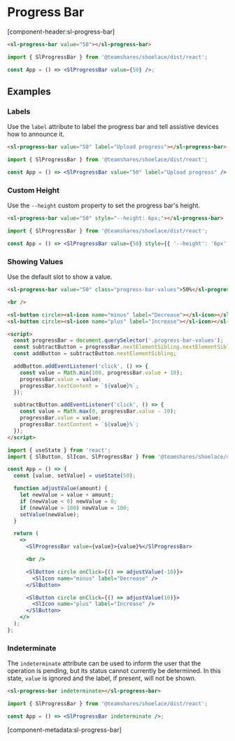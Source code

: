 # Progress Bar

[component-header:sl-progress-bar]

```html preview
<sl-progress-bar value="50"></sl-progress-bar>
```

```jsx react
import { SlProgressBar } from '@teamshares/shoelace/dist/react';

const App = () => <SlProgressBar value={50} />;
```

## Examples

### Labels

Use the `label` attribute to label the progress bar and tell assistive devices how to announce it.

```html preview
<sl-progress-bar value="50" label="Upload progress"></sl-progress-bar>
```

```jsx react
import { SlProgressBar } from '@teamshares/shoelace/dist/react';

const App = () => <SlProgressBar value="50" label="Upload progress" />;
```

### Custom Height

Use the `--height` custom property to set the progress bar's height.

```html preview
<sl-progress-bar value="50" style="--height: 6px;"></sl-progress-bar>
```

```jsx react
import { SlProgressBar } from '@teamshares/shoelace/dist/react';

const App = () => <SlProgressBar value={50} style={{ '--height': '6px' }} />;
```

### Showing Values

Use the default slot to show a value.

```html preview
<sl-progress-bar value="50" class="progress-bar-values">50%</sl-progress-bar>

<br />

<sl-button circle><sl-icon name="minus" label="Decrease"></sl-icon></sl-button>
<sl-button circle><sl-icon name="plus" label="Increase"></sl-icon></sl-button>

<script>
  const progressBar = document.querySelector('.progress-bar-values');
  const subtractButton = progressBar.nextElementSibling.nextElementSibling;
  const addButton = subtractButton.nextElementSibling;

  addButton.addEventListener('click', () => {
    const value = Math.min(100, progressBar.value + 10);
    progressBar.value = value;
    progressBar.textContent = `${value}%`;
  });

  subtractButton.addEventListener('click', () => {
    const value = Math.max(0, progressBar.value - 10);
    progressBar.value = value;
    progressBar.textContent = `${value}%`;
  });
</script>
```

```jsx react
import { useState } from 'react';
import { SlButton, SlIcon, SlProgressBar } from '@teamshares/shoelace/dist/react';

const App = () => {
  const [value, setValue] = useState(50);

  function adjustValue(amount) {
    let newValue = value + amount;
    if (newValue < 0) newValue = 0;
    if (newValue > 100) newValue = 100;
    setValue(newValue);
  }

  return (
    <>
      <SlProgressBar value={value}>{value}%</SlProgressBar>

      <br />

      <SlButton circle onClick={() => adjustValue(-10)}>
        <SlIcon name="minus" label="Decrease" />
      </SlButton>

      <SlButton circle onClick={() => adjustValue(10)}>
        <SlIcon name="plus" label="Increase" />
      </SlButton>
    </>
  );
};
```

### Indeterminate

The `indeterminate` attribute can be used to inform the user that the operation is pending, but its status cannot currently be determined. In this state, `value` is ignored and the label, if present, will not be shown.

```html preview
<sl-progress-bar indeterminate></sl-progress-bar>
```

```jsx react
import { SlProgressBar } from '@teamshares/shoelace/dist/react';

const App = () => <SlProgressBar indeterminate />;
```

[component-metadata:sl-progress-bar]
